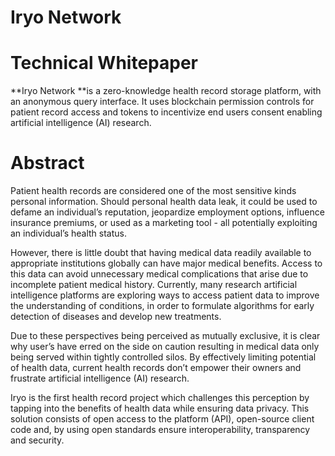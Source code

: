 # Iryo Network

# Technical Whitepaper

**Iryo Network **is a zero-knowledge health record storage platform, with an anonymous query interface. It uses blockchain permission controls for patient record access and tokens to incentivize end users consent enabling artificial intelligence \(AI\) research.

# Abstract

Patient health records are considered one of the most sensitive kinds personal information. Should personal health data leak, it could be used to defame an individual’s reputation, jeopardize employment options, influence insurance premiums, or used as a marketing tool - all potentially exploiting an individual’s health status.

However, there is little doubt that having medical data readily available to appropriate institutions globally can have major medical benefits. Access to this data can avoid unnecessary medical complications that arise due to incomplete patient medical history. Currently, many research artificial intelligence platforms are exploring ways to access patient data to improve the understanding of conditions, in order to formulate algorithms for early detection of diseases and develop new treatments.

Due to these perspectives being perceived as mutually exclusive, it is clear why user’s have erred on the side on caution resulting in medical data only being served within tightly controlled silos. By effectively limiting potential of health data, current health records don’t empower their owners and frustrate artificial intelligence \(AI\) research.

Iryo is the first health record project which challenges this perception by tapping into the benefits of health data while ensuring data privacy. This solution consists of open access to the platform \(API\), open-source client code and, by using open standards ensure interoperability, transparency and security.

